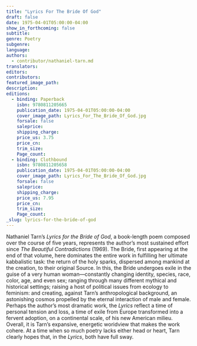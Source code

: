 ```yaml
---
title: "Lyrics For The Bride Of God"
draft: false
date: 1975-04-01T05:00:00-04:00
show_in_forthcoming: false
subtitle:
genre: Poetry
subgenre:
language:
authors:
  - contributor/nathaniel-tarn.md
translators:
editors:
contributors:
featured_image_path:
description:
editions:
  - binding: Paperback
    isbn: 9780811205665
    publication_date: 1975-04-01T05:00:00-04:00
    cover_image_path: Lyrics_For_The_Bride_Of_God.jpg
    forsale: false
    saleprice:
    shipping_charge:
    price_us: 3.75
    price_cn:
    trim_size:
    Page_count:
  - binding: Clothbound
    isbn: 9780811205658
    publication_date: 1975-04-01T05:00:00-04:00
    cover_image_path: Lyrics_For_The_Bride_Of_God.jpg
    forsale: false
    saleprice:
    shipping_charge:
    price_us: 7.95
    price_cn:
    trim_size:
    Page_count:
_slug: lyrics-for-the-bride-of-god
---
```


Nathaniel Tarn’s _Lyrics for the Bride of God_, a book-length poem composed over the course of five years, represents the author’s most sustained effort since _The Beautiful Contradictions_ (1969). The Bride, first appearing at the end of that volume, here dominates the entire work in fulfilling her ultimate kabbalistic task: the return of the holy sparks, dispersed among mankind at the creation, to their original Source. In this, the Bride undergoes exile in the guise of a very human woman––constantly changing identity, species, race, color, age, and even sex; ranging through many different mythical and historical settings; raising a host of political issues from ecology to feminism: and creating, against Tarn’s anthropological background, an astonishing cosmos propelled by the eternal interaction of male and female. Perhaps the author’s most dramatic work, the _Lyrics_ reflect a time of personal tension and loss, a time of exile from Europe transformed into a fervent adoption, on a continental scale, of his new American milieu. Overall, it is Tarn’s expansive, energetic woridview that makes the work cohere. At a time when so much poetry lacks either head or heart, Tarn clearly hopes that, in the _Lyrics_, both have full sway.

